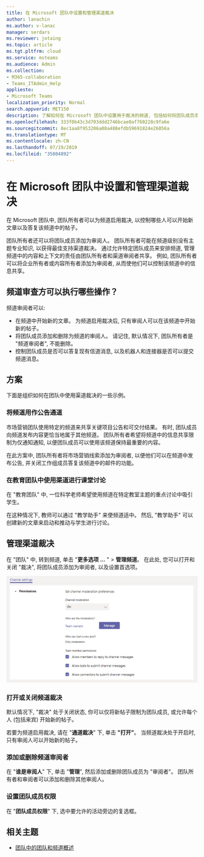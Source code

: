 ```yaml
---
title: 在 Microsoft 团队中设置和管理渠道裁决
author: lanachin
ms.author: v-lanac
manager: serdars
ms.reviewer: jotaing
ms.topic: article
ms.tgt.pltfrm: cloud
ms.service: msteams
ms.audience: Admin
ms.collection:
- M365-collaboration
- Teams_ITAdmin_Help
appliesto:
- Microsoft Teams
localization_priority: Normal
search.appverid: MET150
description: 了解如何在 Microsoft 团队中设置用于裁决的频道, 包括如何将团队成员添加为渠道审阅者。
ms.openlocfilehash: 333f0b43c3d703ddd2746bcae0af760228c9fa6e
ms.sourcegitcommit: 8ec1aa8f953206a08a488efdb59691824e26056a
ms.translationtype: MT
ms.contentlocale: zh-CN
ms.lasthandoff: 07/19/2019
ms.locfileid: "35804892"
---
```

# <a name="set-up-and-manage-channel-moderation-in-microsoft-teams"></a>在 Microsoft 团队中设置和管理渠道裁决

在 Microsoft 团队中, 团队所有者可以为频道启用裁决, 以控制哪些人可以开始新文章以及答复该频道中的帖子。

团队所有者还可以将团队成员添加为审阅人。 团队所有者可能在频道级别没有主题专业知识, 以获得最佳支持渠道裁决。 通过允许特定团队成员来安排频道, 管理频道中的内容和上下文的责任由团队所有者和渠道审阅者共享。 例如, 团队所有者可以将企业所有者或内容所有者添加为审阅者, 从而使他们可以控制该频道中的信息共享。

## <a name="what-can-a-channel-moderator-do"></a>频道审查方可以执行哪些操作？

频道审阅者可以:

- 在频道中开始新的文章。 为频道启用裁决后, 只有审阅人可以在该频道中开始新的帖子。
- 将团队成员添加和删除为频道的审阅人。 请记住, 默认情况下, 团队所有者是 "频道审阅者", 不能删除。
- 控制团队成员是否可以答复现有信道消息, 以及机器人和连接器是否可以提交频道消息。

## <a name="scenarios"></a>方案

下面是组织如何在团队中使用渠道裁决的一些示例。

### <a name="use-a-channel-as-an-announcement-channel"></a>将频道用作公告通道

市场营销团队使用特定的频道来共享关键项目公告和可交付结果。 有时, 团队成员向频道发布内容更恰当地属于其他频道。 团队所有者希望将频道中的信息共享限制为仅通知通知, 以便团队成员可以使用该频道保持最重要的内容。

在此方案中, 团队所有者将市场营销线索添加为审阅者, 以便他们可以在频道中发布公告, 并关闭工作组成员答复该频道中的邮件的功能。

### <a name="use-a-channel-for-class-discussions-in-teams-for-education"></a>在教育团队中使用渠道进行课堂讨论

在 "教育团队" 中, 一位科学老师希望使用频道在特定教室主题的重点讨论中吸引学生。

在这种情况下, 教师可以通过 "教学助手" 来使频道适中。 然后, "教学助手" 可以创建新的文章来启动和推动与学生进行讨论。

## <a name="manage-channel-moderation"></a>管理渠道裁决

在 "团队" 中, 转到频道, 单击 "**更多选项 ...** " > **管理频道**。 在此处, 您可以打开和关闭 "裁决", 将团队成员添加为审阅者, 以及设置首选项。

![manage-channel-moderation-in-teams-preferences](media/manage-channel-moderation-in-teams-preferences.png)

### <a name="turn-on-or-turn-off-moderation-for-a-channel"></a>打开或关闭频道裁决

默认情况下, "裁决" 处于关闭状态, 你可以仅将新帖子限制为团队成员, 或允许每个人 (包括来宾) 开始新的帖子。

若要为频道启用裁决, 请在 "**通道裁决**" 下, 单击 **"打开"**。 当频道裁决处于开启时, 只有审阅人可以开始新的帖子。 

### <a name="add-or-remove-channel-moderators"></a>添加或删除频道审阅者

在 "**谁是审阅人**" 下, 单击 "**管理**", 然后添加或删除团队成员为 "审阅者"。 团队所有者和审阅者可以添加和删除其他审阅人。  

### <a name="set-team-member-permissions"></a>设置团队成员权限

在 "**团队成员权限**" 下, 选中要允许的活动旁边的复选框。

## <a name="related-topics"></a>相关主题

- [团队中的团队和频道概述](teams-channels-overview.md)